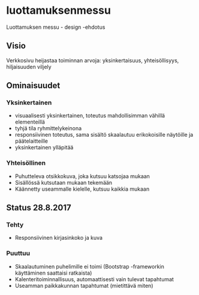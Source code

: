 # luottamuksenmessu
Luottamuksen messu - design -ehdotus

## Visio
Verkkosivu heijastaa toiminnan arvoja: yksinkertaisuus, yhteisöllisyys, hiljaisuuden viljely

## Ominaisuudet
### Yksinkertainen
- visuaalisesti yksinkertainen, toteutus mahdollisimman vähillä elementeillä
- tyhjä tila ryhmittelykeinona
- responsiivinen toteutus, sama sisältö skaalautuu erikokoisille näytöille ja päätelaitteille
- yksinkertainen ylläpitää
### Yhteisöllinen
- Puhutteleva otsikkokuva, joka kutsuu katsojaa mukaan
- Sisällössä kutsutaan mukaan tekemään
- Käännetty useammalle kielelle, kutsuu kaikkia mukaan

## Status 28.8.2017
### Tehty
- Responsiivinen kirjasinkoko ja kuva
### Puuttuu
- Skaalautuminen puhelimille ei toimi (Bootstrap -frameworkin käyttäminen saattaisi ratkaista)
- Kalenteritoiminnallisuus, automaattisesti vain tulevat tapahtumat
- Useamman paikkakunnan tapahtumat (mietittävä miten)
